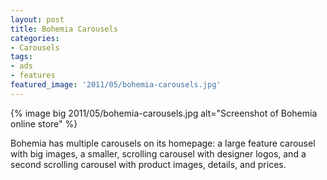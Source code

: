 ```yaml
---
layout: post
title: Bohemia Carousels
categories:
- Carousels
tags:
- ads
- features
featured_image: '2011/05/bohemia-carousels.jpg'
---
```

{% image big 2011/05/bohemia-carousels.jpg alt="Screenshot of Bohemia online store" %}

Bohemia has multiple carousels on its homepage: a large feature carousel with big images, a smaller, scrolling carousel with designer logos, and a second scrolling carousel with product images, details, and prices.